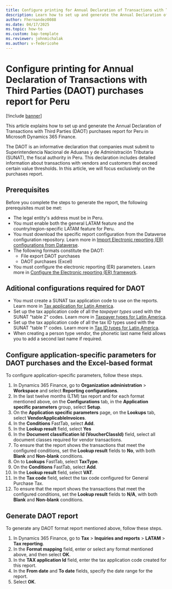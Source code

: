 ```yaml
---
title: Configure printing for Annual Declaration of Transactions with Third Parties (DAOT) purchases report for Peru
description: Learn how to set up and generate the Annual Declaration of Transactions with Third Parties (DAOT) purchases report for Peru in Microsoft Dynamics 365 Finance.
author: Fhernandez0088
ms.date: 04/17/2025
ms.topic: how-to
ms.custom: bap-template
ms.reviewer: johnmichalak
ms.author: v-federicohe
---
```


# Configure printing for Annual Declaration of Transactions with Third Parties (DAOT) purchases report for Peru

[!include [banner](../../includes/banner.md)]

This article explains how to set up and generate the Annual Declaration of Transactions with Third Parties (DAOT) purchases report for Peru in Microsoft Dynamics 365 Finance.

The DAOT is an informative declaration that companies must submit to Superintendencia Nacional de Aduanas y de Administración Tributaria (SUNAT), the fiscal authority in Peru. This declaration includes detailed information about transactions with vendors and customers that exceed certain value thresholds.
In this article, we will focus exclusively on the purchases report.

## Prerequisites

Before you complete the steps to generate the report, the following prerequisites must be met:
- The legal entity's address must be in Peru.
- You must enable both the general LATAM feature and the country/region-specific LATAM feature for Peru.
- You must download the specific report configuration from the Dataverse configuration repository. Learn more in [Import Electronic reporting (ER) configurations from Dataverse](/dynamics365/finance/localizations/global/workspace/gsw-import-er-config-dataverse).
- The following formats constitute the DAOT:
    - File export DAOT purchases
    - DAOT purchases (Excel)
- You must configure the electronic reporting (ER) parameters. Learn more in [Configure the Electronic reporting (ER) framework](../../../fin-ops-core/dev-itpro/analytics/electronic-reporting-er-configure-parameters.md).

## Aditional configurations required for DAOT

- You must create a SUNAT tax application code to use on the reports. Learn more in [Tax application for Latin America](../ltm-core-tax-application.md).
- Set up the tax application code of all the *taxpayer types* used with the SUNAT "table 2" codes. Learn more in [Taxpayer types for Latin America](/dynamics365/finance/localizations/iberoamerica/ltm-core-taxpayer-type).
- Set up the tax application code of all the tax ID types used with the SUNAT "table 1" codes. Learn more in [Tax ID types for Latin America](/dynamics365/finance/localizations/iberoamerica/ltm-core-tax-id-type).
- When creating a person type vendor, the phonetic last name field allows you to add a second last name if required.

## Configure application-specific parameters for DAOT purchases and the Excel-based format

To configure application-specific parameters, follow these steps.

1. In Dynamics 365 Finance, go to **Organization administration** \> **Workspace** and select **Reporting configurations**.
1. In the last twelve months (LTM) tax report and for each format mentioned above, on the **Configurations** tab, in the **Application specific parameters** group, select **Setup**.
1. On the **Application specific parameters** page, on the **Lookups** tab, select **VendorApplicableInvoices**.
1. In the **Conditions** FastTab, select **Add**.
1. In the **Lookup result** field, select **Yes**
1. In the **Document classification Id (VoucherClassId)** field, select all document classes required for vendor transactions.
1. To ensure that the report shows the transactions that meet the configured conditions, set the **Lookup result** fields to **No**, with both **Blank** and **Non-blank** conditions.
1. On to **Lookups** FastTab, select **TaxType**.
1. On the **Conditions** FastTab, select **Add**.
1. In the **Lookup result** field, select **VAT**.
1. In the **Tax code** field, select the tax code configured for General Purchase Tax.
1. To ensure that the report shows the transactions that meet the configured conditions, set the **Lookup result** fields to **N/A**, with both **Blank** and **Non-blank** conditions.

## Generate DAOT report

To generate any DAOT format report mentioned above, follow these steps.

1. In Dynamics 365 Finance, go to **Tax** \> **Inquiries and reports** \> **LATAM** \> **Tax reporting**.
1. In the **Format mapping** field, enter or select any format mentioned above, and then select **OK**.
1. In the **TAX application Id** field, enter the tax application code created for this report.
1. In the **From date** and **To date** fields, specify the date range for the report.
1. Select **OK**.

